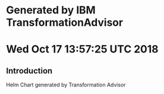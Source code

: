 # Generated by IBM TransformationAdvisor
# Wed Oct 17 13:57:25 UTC 2018
## Introduction

Helm Chart generated by Transformation Advisor

